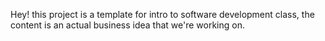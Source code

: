 Hey! this project is a template for intro to software development class, the content is an actual business idea that we're working on. 